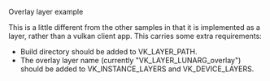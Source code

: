 Overlay layer example

This is a little different from the other samples in that it is implemented as a layer, rather than a vulkan client app. This carries some extra requirements:

- Build directory should be added to VK_LAYER_PATH.
- The overlay layer name (currently "VK_LAYER_LUNARG_overlay") should be added to VK_INSTANCE_LAYERS and VK_DEVICE_LAYERS.
